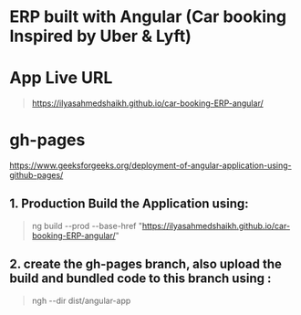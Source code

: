 # ERP built with Angular (Car booking Inspired by Uber & Lyft)

# App Live URL
> https://ilyasahmedshaikh.github.io/car-booking-ERP-angular/

# gh-pages
https://www.geeksforgeeks.org/deployment-of-angular-application-using-github-pages/

## 1. Production Build the Application using:
> ng build --prod --base-href "https://ilyasahmedshaikh.github.io/car-booking-ERP-angular/"

## 2. create the gh-pages branch, also upload the build and bundled code to this branch using :
> ngh --dir dist/angular-app
